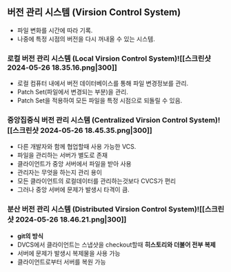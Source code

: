 ## 버전 관리 시스템 (**V**irsion **C**ontrol **S**ystem)
- 파일 변화를 시간에 따라 기록.
- 나중에 특정 시점의 버전을 다시 꺼내올 수 있는 시스템.
### 로컬 버전 관리 시스템 (**L**ocal **V**irsion **C**ontrol **S**ystem)![[스크린샷 2024-05-26 18.35.16.png|300]]
- 로컬 컴퓨터 내에서 버전 데이터베이스를 통해 파일 변경정보를 관리.
- Patch Set(파일에서 변경되는 부분)을 관리.
- Patch Set을 적용하여 모든 파일을 특정 시점으로 되돌릴 수 있음.
### 중앙집중식 버전 관리 시스템 (**C**entralized **V**irsion **C**ontrol **S**ystem)![[스크린샷 2024-05-26 18.45.35.png|300]]
- 다른 개발자와 함께 협업할때 사용 가능한 VCS.
- 파일을 관리하는 서버가 별도로 존재
- 클라이언트가 중앙 서버에서 파일을 받아 사용
- 관리자는 무엇을 하는지 관리 용이
- 모든 클라이언트의 로컬데이터를 관리하는것보다 CVCS가 편리
- 그러나 중앙 서버에 문제가 발생시 타격이 큼.
### 분산 버전 관리 시스템 (**D**istributed **V**irsion **C**ontrol **S**ystem)![[스크린샷 2024-05-26 18.46.21.png|300]]
- **git의 방식**
- DVCS에서 클라이언트는 스냅샷을 checkout할때 **히스토리와 더불어 전부 복제**
- 서버에 문제가 발생시 복제물을 사용 가능
- 클라이언트로부터 서버를 복원 가능